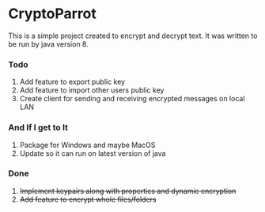 # CryptoParrot

This is a simple project created to encrypt and decrypt text. It was written to be run by java version 8.

### Todo

1. Add feature to export public key
2. Add feature to import other users public key
3. Create client for sending and receiving encrypted messages on local LAN 


### And If I get to It

1. Package for Windows and maybe MacOS
2. Update so it can run on latest version of java

### Done

1. ~~Implement keypairs along with properties and dynamic encryption~~
2. ~~Add feature to encrypt whole files/folders~~
